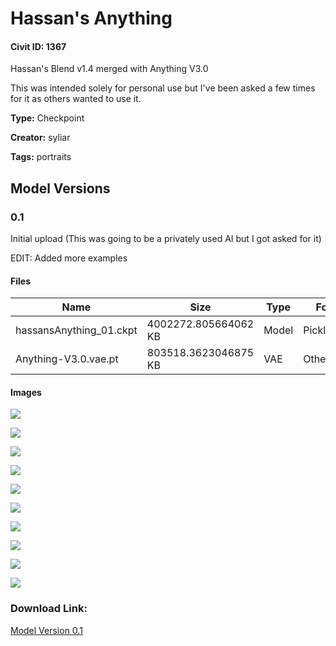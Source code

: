 # Hassan's Anything

#### Civit ID: 1367

<p>Hassan's Blend v1.4 merged with Anything V3.0</p><p>This was intended solely for personal use but I've been asked a few times for it as others wanted to use it.</p>

**Type:** Checkpoint

**Creator:** syliar

**Tags:** portraits

## Model Versions

### 0.1

<p>Initial upload (This was going to be a privately used AI but I got asked for it)</p><p>EDIT: Added more examples</p>

#### Files

| Name | Size | Type | Format | Download Url | AutoV1 | AutoV2 | SHA256 | CRC32 | BLAKE3 |
| --- | --- | --- | --- | --- | --- | --- | --- | --- | --- |
| hassansAnything_01.ckpt | 4002272.805664062 KB | Model | PickleTensor | https://civitai.com/api/download/models/1451 | 127B72F8 | 67512B749E | 67512B749E1D144BC54B2E60C9AF6D53F787E394B8B2D3A8541E36D35C503123 | 0C98CE00 | 870ECDB4314408609F45E375858AEAF90834DDBCBB44D7CF57076954A804743F |
| Anything-V3.0.vae.pt | 803518.3623046875 KB | VAE | Other | https://civitai.com/api/download/models/1451?type=VAE&format=Other | F458B5C6 | F921FB3F29 | F921FB3F29891D2A77A6571E56B8B5052420D2884129517A333C60B1B4816CDF | 65AEACBA | 2E175004F953D6DC373A9DD18BF8A1845983EB6E1B3D6EA0C76A81D344244F18 |

#### Images

<p><img src="https://image.civitai.com/xG1nkqKTMzGDvpLrqFT7WA/1c8d0d62-6a66-4e26-3cac-9cfb92ff2b00/width=450/13095.jpeg" /></p>

<p><img src="https://image.civitai.com/xG1nkqKTMzGDvpLrqFT7WA/ad2e5204-79f8-492b-8917-3d667f435600/width=450/12957.jpeg" /></p>

<p><img src="https://image.civitai.com/xG1nkqKTMzGDvpLrqFT7WA/00482d25-51ea-40d2-a382-fe0f5bec3200/width=450/12958.jpeg" /></p>

<p><img src="https://image.civitai.com/xG1nkqKTMzGDvpLrqFT7WA/db3e6bfc-2b15-434e-1766-b62922993d00/width=450/13094.jpeg" /></p>

<p><img src="https://image.civitai.com/xG1nkqKTMzGDvpLrqFT7WA/f9516db0-d6b6-4f2c-7e75-43fc0a9b4e00/width=450/12960.jpeg" /></p>

<p><img src="https://image.civitai.com/xG1nkqKTMzGDvpLrqFT7WA/756c1fdf-5d7d-466b-e35f-672a70c77c00/width=450/13093.jpeg" /></p>

<p><img src="https://image.civitai.com/xG1nkqKTMzGDvpLrqFT7WA/e8f49a90-67c5-480a-02bb-da396e25a000/width=450/12959.jpeg" /></p>

<p><img src="https://image.civitai.com/xG1nkqKTMzGDvpLrqFT7WA/603b5578-0c4f-4063-28c2-0ae8fc993e00/width=450/12598.jpeg" /></p>

<p><img src="https://image.civitai.com/xG1nkqKTMzGDvpLrqFT7WA/0b007d53-1483-4dc2-1916-efc4cce71100/width=450/12597.jpeg" /></p>

<p><img src="https://image.civitai.com/xG1nkqKTMzGDvpLrqFT7WA/68cef40a-0090-42af-792e-b529d5405700/width=450/12604.jpeg" /></p>

### Download Link:

[Model Version 0.1](https://civitai.com/api/download/models/1451)

